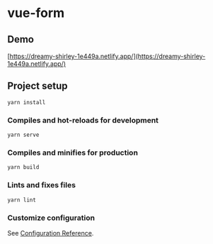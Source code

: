 # vue-form

## Demo
[https://dreamy-shirley-1e449a.netlify.app/](https://dreamy-shirley-1e449a.netlify.app/)

## Project setup
```
yarn install
```

### Compiles and hot-reloads for development
```
yarn serve
```

### Compiles and minifies for production
```
yarn build
```

### Lints and fixes files
```
yarn lint
```

### Customize configuration
See [Configuration Reference](https://cli.vuejs.org/config/).
